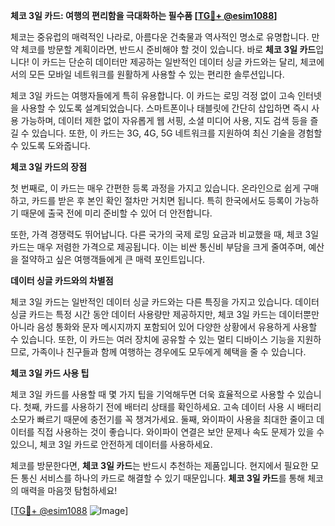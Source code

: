 **체코 3일 카드: 여행의 편리함을 극대화하는 필수품 [[TG💪+ @esim1088](https://t.me/s/esim1088)]**

체코는 중유럽의 매력적인 나라로, 아름다운 건축물과 역사적인 명소로 유명합니다. 만약 체코를 방문할 계획이라면, 반드시 준비해야 할 것이 있습니다. 바로 **체코 3일 카드**입니다! 이 카드는 단순히 데이터만 제공하는 일반적인 데이터 싱글 카드와는 달리, 체코에서의 모든 모바일 네트워크를 원활하게 사용할 수 있는 편리한 솔루션입니다.

체코 3일 카드는 여행자들에게 특히 유용합니다. 이 카드는 로밍 걱정 없이 고속 인터넷을 사용할 수 있도록 설계되었습니다. 스마트폰이나 태블릿에 간단히 삽입하면 즉시 사용 가능하며, 데이터 제한 없이 자유롭게 웹 서핑, 소셜 미디어 사용, 지도 검색 등을 즐길 수 있습니다. 또한, 이 카드는 3G, 4G, 5G 네트워크를 지원하여 최신 기술을 경험할 수 있도록 도와줍니다.

**체코 3일 카드의 장점**

첫 번째로, 이 카드는 매우 간편한 등록 과정을 가지고 있습니다. 온라인으로 쉽게 구매하고, 카드를 받은 후 본인 확인 절차만 거치면 됩니다. 특히 한국에서도 등록이 가능하기 때문에 출국 전에 미리 준비할 수 있어 더 안전합니다. 

또한, 가격 경쟁력도 뛰어납니다. 다른 국가의 국제 로밍 요금과 비교했을 때, 체코 3일 카드는 매우 저렴한 가격으로 제공됩니다. 이는 비싼 통신비 부담을 크게 줄여주며, 예산을 절약하고 싶은 여행객들에게 큰 매력 포인트입니다.

**데이터 싱글 카드와의 차별점**

체코 3일 카드는 일반적인 데이터 싱글 카드와는 다른 특징을 가지고 있습니다. 데이터 싱글 카드는 특정 시간 동안 데이터 사용량만 제공하지만, 체코 3일 카드는 데이터뿐만 아니라 음성 통화와 문자 메시지까지 포함되어 있어 다양한 상황에서 유용하게 사용할 수 있습니다. 또한, 이 카드는 여러 장치에 공유할 수 있는 멀티 디바이스 기능을 지원하므로, 가족이나 친구들과 함께 여행하는 경우에도 모두에게 혜택을 줄 수 있습니다.

**체코 3일 카드 사용 팁**

체코 3일 카드를 사용할 때 몇 가지 팁을 기억해두면 더욱 효율적으로 사용할 수 있습니다. 첫째, 카드를 사용하기 전에 배터리 상태를 확인하세요. 고속 데이터 사용 시 배터리 소모가 빠르기 때문에 충전기를 꼭 챙겨가세요. 둘째, 와이파이 사용을 최대한 줄이고 데이터를 직접 사용하는 것이 좋습니다. 와이파이 연결은 보안 문제나 속도 문제가 있을 수 있으니, 체코 3일 카드로 안전하게 데이터를 사용하세요.

체코를 방문한다면, **체코 3일 카드**는 반드시 추천하는 제품입니다. 현지에서 필요한 모든 통신 서비스를 하나의 카드로 해결할 수 있기 때문입니다. **체코 3일 카드**를 통해 체코의 매력을 마음껏 탐험하세요!

[[TG💪+ @esim1088](https://t.me/s/esim1088) ![Image](https://i.postimg.cc/Y0z9fWf4/image.png)]